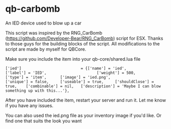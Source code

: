 # qb-carbomb
An IED device used to blow up a car

This script was inspired by the RNG_CarBomb (https://github.com/Developer-Bear/RNG_CarBomb) script for ESX. Thanks to those guys for the building blocks of the script. All modifications to the script are made by myself for QBCore.

Make sure you include the item into your qb-core/shared.lua file

	['ied'] 				 		 = {['name'] = 'ied', 			  	  			['label'] = 'IED', 						['weight'] = 500, 		['type'] = 'item', 		['image'] = 'ied.png', 						['unique'] = false, 	['useable'] = true, 	['shouldClose'] = true,	   ['combinable'] = nil,   ['description'] = 'Maybe I can blow something up with this...'},

After you have included the item, restart your server and run it. Let me know if you have any issues.

You can also used the ied.png file as your inventory image if you'd like. Or find one that suits the look you want
